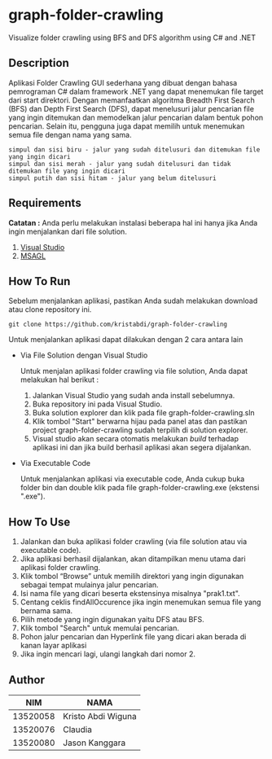 # graph-folder-crawling
Visualize folder crawling using BFS and DFS algorithm using C# and .NET

## Description
Aplikasi Folder Crawling GUI sederhana yang dibuat dengan bahasa pemrograman C# dalam framework .NET yang dapat menemukan file target dari start direktori. Dengan memanfaatkan algoritma Breadth First Search (BFS) dan Depth First Search (DFS), dapat menelusuri jalur pencarian file yang ingin ditemukan dan memodelkan jalur pencarian dalam bentuk pohon pencarian. Selain itu, pengguna juga dapat memilih untuk menemukan semua file dengan nama yang sama.
```
simpul dan sisi biru - jalur yang sudah ditelusuri dan ditemukan file yang ingin dicari
simpul dan sisi merah - jalur yang sudah ditelusuri dan tidak ditemukan file yang ingin dicari
simpul putih dan sisi hitam - jalur yang belum ditelusuri
```
## Requirements
**Catatan :** Anda perlu melakukan instalasi beberapa hal ini hanya jika Anda ingin menjalankan dari file solution.
1. [Visual Studio](https://visualstudio.microsoft.com/downloads/)
2. [MSAGL](https://github.com/microsoft/automatic-graph-layout)

## How To Run
Sebelum menjalankan aplikasi, pastikan Anda sudah melakukan download atau clone repository ini.
```
git clone https://github.com/kristabdi/graph-folder-crawling
```
Untuk menjalankan aplikasi  dapat dilakukan dengan 2 cara antara lain 
- Via File Solution dengan Visual Studio
   
    Untuk menjalan aplikasi folder crawling via file solution, Anda dapat melakukan hal berikut :
    
    1.  Jalankan Visual Studio yang sudah anda install sebelumnya.
    2.  Buka repository ini pada Visual Studio.
    3.  Buka solution explorer dan klik pada file graph-folder-crawling.sln
    4.  Klik tombol "Start" berwarna hijau pada panel atas dan pastikan project graph-folder-crawling sudah terpilih di solution explorer.
    5.  Visual studio akan secara otomatis melakukan *build* terhadap aplikasi ini dan jika build berhasil aplikasi akan segera dijalankan.
- Via Executable Code

    Untuk menjalankan aplikasi via executable code, Anda cukup buka folder bin dan double klik pada file graph-folder-crawling.exe (ekstensi ".exe").

## How To Use
1. Jalankan dan buka aplikasi folder crawling (via file solution atau via executable code).
2. Jika aplikasi berhasil dijalankan, akan ditampilkan menu utama dari aplikasi folder crawling.
3. Klik tombol “Browse” untuk memilih direktori yang ingin digunakan sebagai tempat mulainya jalur pencarian. 
4. Isi nama file yang dicari beserta ekstensinya misalnya "prak1.txt".
5. Centang ceklis findAllOccurence jika ingin menemukan semua file yang bernama sama.
6. Pilih metode yang ingin digunakan yaitu DFS atau BFS.
7. Klik tombol "Search" untuk memulai pencarian.
8. Pohon jalur pencarian dan Hyperlink file yang dicari akan berada di kanan layar aplikasi
9. Jika ingin mencari lagi, ulangi langkah dari nomor 2.

## Author
NIM | NAMA
--- | ---
13520058 | Kristo Abdi Wiguna
13520076 | Claudia
13520080 | Jason Kanggara